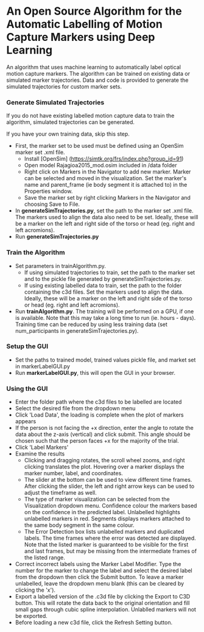 # An Open Source Algorithm for the Automatic Labelling of Motion Capture Markers using Deep Learning

An algorithm that uses machine learning to automatically label optical motion capture markers. The algorithm can be trained on existing data or simulated marker trajectories. Data and code is provided to generate the simulated trajectories for custom marker sets.
 
### Generate Simulated Trajectories
If you do not have existing labelled motion capture data to train the algorithm, simulated trajectories can be generated. 

If you have your own training data, skip this step.
- First, the marker set to be used must be defined using an OpenSim marker set .xml file. 
  - Install [OpenSim] (https://simtk.org/frs/index.php?group_id=91)
  - Open model Rajagioa2015_mod.osim included in /data folder
  - Right click on Markers in the Navigator to add new marker. Marker can be selected and moved in the visualization. Set the marker's name and parent_frame (ie body segment it is attached to) in the Properties window.
  - Save the marker set by right clicking Markers in the Navigator and choosing Save to File.
- In **generateSimTrajectories.py**, set the path to the marker set .xml file. The markers used to align the data also need to be set. Ideally, these will be a marker on the left and right side of the torso or head (eg. right and left acromions).
- Run **generateSimTrajectories.py**

### Train the Algorithm
- Set parameters in trainAlgorithm.py.
  - If using simulated trajectories to train, set the path to the marker set and to the pickle file generated by generateSimTrajectories.py.
  - If using existing labelled data to train, set the path to the folder containing the c3d files. Set the markers used to align the data. Ideally, these will be a marker on the left and right side of the torso or head (eg. right and left acromions).
- Run **trainAlgorithm.py**. The training will be performed on a GPU, if one is available. 
Note that this may take a long time to run (ie. hours - days). Training time can be reduced by using less training data (set num_participants in generateSimTrajectories.py).

### Setup the GUI
- Set the paths to trained model, trained values pickle file, and market set in markerLabelGUI.py
- Run **markerLabelGUI.py**, this will open the GUI in your browser.

### Using the GUI 
- Enter the folder path where the c3d files to be labelled are located
- Select the desired file from the dropdown menu
- Click 'Load Data', the loading is complete when the plot of markers appears
- If the person is not facing the +x direction, enter the angle to rotate the data about the z-axis (vertical) and click submit. This angle should be chosen such that the person faces +x for the majority of the trial.
- Click 'Label Markers'
- Examine the results
  - Clicking and dragging rotates, the scroll wheel zooms, and right clicking translates the plot. Hovering over a marker displays the marker number, label, and coordinates.
  - The slider at the bottom can be used to view different time frames. After clicking the slider, the left and right arrow keys can be used to adjust the timeframe as well.
  - The type of marker visualization can be selected from the Visualization dropdown menu. Confidence colour the markers based on the confidence in the predicted label. Unlabelled highlights unlabelled markers in red. Segments displays markers attached to the same body segment in the same colour.
  - The Error Detection box lists unlabelled markers and duplicated labels. The time frames where the error was detected are displayed. Note that the listed marker is guaranteed to be visible for the first and last frames, but may be missing from the intermediate frames of the listed range.
- Correct incorrect labels using the Marker Label Modifier. Type the number for the marker to change the label and select the desired label from the dropdown then click the Submit button. To leave a marker unlabelled, leave the dropdown menu blank (this can be cleared by clicking the 'x').
- Export a labelled version of the .c3d file by clicking the Export to C3D button. This will rotate the data back to the original orientation and fill small gaps through cubic spline interpolation. Unlablled markers will not be exported.
- Before loading a new c3d file, click the Refresh Setting button.
